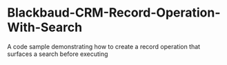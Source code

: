 # Blackbaud-CRM-Record-Operation-With-Search
A code sample demonstrating how to create a record operation that surfaces a search before executing
